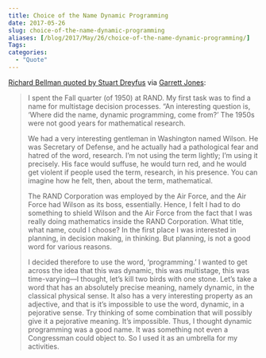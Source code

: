 ```yaml
---
title: Choice of the Name Dynamic Programming
date: 2017-05-26
slug: choice-of-the-name-dynamic-programming
aliases: [/blog/2017/May/26/choice-of-the-name-dynamic-programming/]
Tags:
categories:
  - "Quote"
---
```


[Richard Bellman quoted by Stuart Dreyfus](http://smo.sogang.ac.kr/doc/dy_birth.pdf) via [Garrett Jones](http://economics.gmu.edu/people/gjonesb):

> I spent the Fall quarter (of 1950) at RAND. My first task was to find a name for multistage decision processes. “An interesting question is, ‘Where did the name, dynamic programming, come from?’ The 1950s were not good years for mathematical research.
>
> We had a very interesting gentleman in Washington named Wilson. He was Secretary of Defense, and he actually had a pathological fear and hatred of the word, research. I’m not using the term lightly; I’m using it precisely. His face would suffuse, he would turn red, and he would get violent if people used the term, research, in his presence. You can imagine how he felt, then, about the term, mathematical.
>
> The RAND Corporation was employed by the Air Force, and the Air Force had Wilson as its boss, essentially. Hence, I felt I had to do something to shield Wilson and the Air Force from the fact that I was really doing mathematics inside the RAND Corporation. What title, what name, could I choose? In the first place I was interested in planning, in decision making, in thinking. But planning, is not a good word for various reasons.
>
> I decided therefore to use the word, ‘programming.’ I wanted to get across the idea that this was dynamic, this was multistage, this was time-varying—I thought, let’s kill two birds with one stone. Let’s take a word that has an absolutely precise meaning, namely dynamic, in the classical physical sense. It also has a very interesting property as an adjective, and that is it’s impossible to use the word, dynamic, in a pejorative sense. Try thinking of some combination that will possibly give it a pejorative meaning. It’s impossible.
> Thus, I thought dynamic programming was a good name. It was something not even a Congressman could object to. So I used it as an umbrella for my activities.